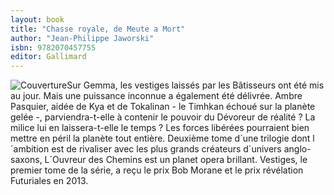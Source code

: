 ```yaml
---
layout: book
title: "Chasse royale, de Meute a Mort"
author: "Jean-Philippe Jaworski"
isbn: 9782070457755
editor: Gallimard
---
```


![Couverture](/img/9782070457755.jpg)Sur Gemma, les vestiges laissés par les Bâtisseurs ont été mis au jour. Mais une puissance inconnue a également été délivrée. Ambre Pasquier, aidée de Kya et de Tokalinan - le Timhkan échoué sur la planète gelée -, parviendra-t-elle à contenir le pouvoir du Dévoreur de réalité ? La milice lui en laissera-t-elle le temps ? Les forces libérées pourraient bien mettre en péril la planète tout entière. Deuxième tome d´une trilogie dont l´ambition est de rivaliser avec les plus grands créateurs d´univers anglo-saxons, L´Ouvreur des Chemins est un planet opera brillant. Vestiges, le premier tome de la série, a reçu le prix Bob Morane et le prix révélation Futuriales en 2013.